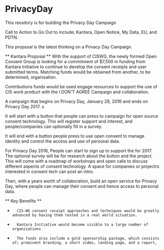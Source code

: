 # PrivacyDay

This reository is for building the Privacy Day Campaign

Call to Action to Go Out to include;  Kantara, Open Notice, My Data,  EU, and PDTN. 

This propsoal is the latest thinking on a Privacy Day Campaign. 

** Kantara Proposal **
With the support of CISWG, the newly formed Open Consent Group is looking for a commitment of $7,500 in funding from Kantara Initiative to continue to develop the consent receipts and user submitted terms. Matching funds would be obtained from another, to be determined, organisation.

Contributions funds would be used engage resources to support the use of CIS work product with the I DON'T AGREE Campaign and collaboration.  

A campaign that begins on Privacy Day, January 28, 2016 and ends on Privacy Day 2017.  s

It will start with a button that people can press to campaign for open source consent technology.  This will register support and interest, and people/companies can optionally fill in a survey. 

It will end with a button people press to use open consent to manage identity and control the access and use of personal data. 

For Privacy Day 2016, People can start to sign up to support the for 2017. The optional survey will be for research about the button and the project.   This will come with a roadmap of workshops and open calls to discuss different aspects of consent technology.  A space for companies or projectrs interested in consent tech  can post an intro. 

Then, with a years worth of collaboration, build an open service for  Privacy Day, where people can manage their consent and hence access to personal data. 

** Key Benefits **

-       CIS-WG consent receipt approaches and techniques would be greatly advanced by having them tested in a real world situation.

-       Kantara Initiative would become visible to a large number of organizations

-       The funds also include a gold sponsorship package, which consists of; prominent branding, a short video, landing page, and a report,

 
